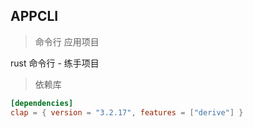 ## APPCLI 

> 命令行 应用项目 

rust 命令行 - 练手项目


> 依赖库
 
```toml
[dependencies]
clap = { version = "3.2.17", features = ["derive"] }
```

